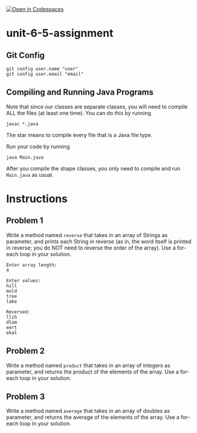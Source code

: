 [![Open in Codespaces](https://classroom.github.com/assets/launch-codespace-2972f46106e565e64193e422d61a12cf1da4916b45550586e14ef0a7c637dd04.svg)](https://classroom.github.com/open-in-codespaces?assignment_repo_id=18027412)
# unit-6-5-assignment

## Git Config
```
git config user.name "user"
git config user.email "email"
```

## Compiling and Running Java Programs
Note that since our classes are separate classes, you will need to compile ALL the files (at least one time).  You can do this by running
```
javac *.java
```
The star means to compile every file that is a Java file type.

Run your code by running
```
java Main.java
```

After you compile the shape classes, you only need to compile and run `Main.java` as usual.

# Instructions  

## Problem 1
Write a method named `reverse` that takes in an array of Strings as parameter, and prints each String in reverse (as in, the word itself is printed in reverse; you do NOT need to reverse the order of the array).  Use a for-each loop in your solution.

```
Enter array length:
4

Enter values:
hill
mold
tree
lake

Reversed:
llih
dlom
eert
ekal
```

## Problem 2
Write a method named `product` that takes in an array of integers as parameter, and returns the product of the elements of the array.  Use a for-each loop in your solution.

## Problem 3
Write a method named `average` that takes in an array of doubles as parameter, and returns the average of the elements of the array.  Use a for-each loop in your solution.

  
